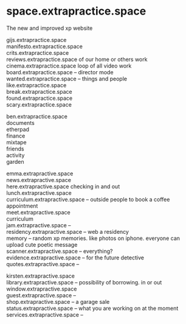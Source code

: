 # space.extrapractice.space
The new and improved xp website

gijs.extrapractice.space   
manifesto.extrapractice.space  
crits.extrapractice.space  
reviews.extrapractice.space of our home or others work  
cinema.extrapractice.space loop of all video work  
board.extrapractice.space – director mode  
wanted.extrapractice.space – things and people  
like.extrapractice.space  
break.extrapractice.space  
found.extrapractice.space  
scary.extrapractice.space  

ben.extrapractice.space  
documents  
etherpad  
finance  
mixtape  
friends  
activity  
garden  

emma.extrapractive.space  
news.extrapractive.space  
here.extrapractive.space checking in and out  
lunch.extrapractive.space  
curriculum.extrapractive.space – outside people to book a coffee appointment  
meet.extrapractive.space  
curriculum  
jam.extrapractive.space –   
residency.extrapractive.space – web a residency  
memory – random xp memories. like photos on iphone. everyone can upload cute poetic message  
scanner.extrapractive.space – everything?  
evidence.extrapractive.space – for the future detective  
quotes.extrapractive.space –  

kirsten.extrapractive.space  
library.extrapractive.space – possibility of borrowing. in or out  
window.extrapractive.space  
guest.extrapractive.space –   
shop.extrapractive.space – a garage sale  
status.extrapractive.space – what you are working on at the moment  
services.extrapractive.space –   
